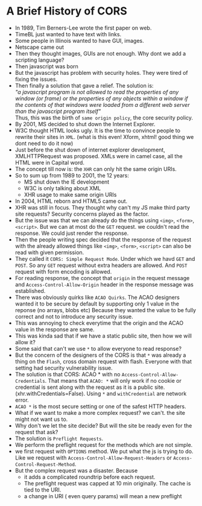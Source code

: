 # A Brief History of CORS

- In 1989, Tim Berners-Lee wrote the first paper on web.
- TimeBL just wanted to have text with links.
- Some people in Illinois wanted to have GUI, images.
- Netscape came out
- Then they thought images, GUIs are not enough. Why dont we add a scripting language?
- Then javascript was born
- But the javascript has problem with security holes. They were tired of fixing the issues. 
- Then finally a solution that gave a relief. The solution is:    
    *"a javascript program is not allowed to read the properties of any window (or frame) or the properties of any objects within a window if the contents of that windows were loaded from a different web server than the javascript program itself"*    
    Thus, this was the birth of `same origin policy`, the core security policy. 
- By 2001, MS decided to shut down the Internet Explorer. 
- W3C thought HTML looks ugly. It is the time to convince people to rewrite their sites in `XML`. (what is this even! Xform, xhtml! good thing we dont need to do it now)
- Just before the shut down of internet explorer development, XMLHTTPRequest was proposed. XMLs were in camel case, all the HTML were in Capital word.
- The concept till now is: the `XHR` can only hit the same origin URIs. 
- So to sum up from 1989 to 2001, the 12 years: 
  - MS shut down the IE development
  - W3C is only talking about XML
  - XHR usage to make same origin URIs
- In 2004, HTML reborn and HTML5 came out.
- XHR was still in focus. They thought why can't my JS make third party site requests? Security concerns played as the factor.
- But the issue was that we can already do the things using `<img>`, `<form>`, `<script>`. But we can at most do the `GET` request. we couldn't read the response. We could just render the response.  
- Then the people writing spec decided that the response of the request with the already allowed things like `<img>`, `<form>`, `<script>` can also be read with given permission.
- They called it `CORS: Simple Request Mode`. Under which we havd `GET` and `POST`. So any `GET` request without extra headers are allowed. And `POST` request with form encoding is allowed.
- For reading response, the concept that `origin` in the request message and `Access-Control-Allow-Origin` header in the response message was established. 
- There was obviously quirks like `ACAO Quirks`. The ACAO designers wanted it to be secure by default by supporting only 1 value in the reponse (no arrays, blobs etc) Because they wanted the value to be fully correct and not to introduce any security issue. 
- This was annoying to check everytime that the origin and the ACAO value in the response are same. 
- This was kinda sad that if we have a static public site, then how we will allow it? 
- Some said that can't we use `*` to allow everyone to read response? 
- But the concern of the designers of the CORS is that `*` was already a thing on the `Flash`, cross domain request with flash. Everyone with that setting had security vulnerability issue. 
- The solution is that CORS: ACAO * with no `Access-Control-Allow-Credentials`. That means that `ACAO: *` will only work if no cookie or credential is sent along with the request as it is a public site. (xhr.withCredentials=False). Using `*` and `withCredential` are network error.   
- `ACAO *` is the most secure setting or one of the safest HTTP headers.
- What if we want to make a more complex request? we can't. the site might not want us to.
- Why don't we let the site decide? But will the site be ready even for the request that ask? 
- The solution is `Preflight Requests`.
- We perform the preflight request for the methods which are not simple.  
- we first request with `OPTIONS` method. We put what the js is trying to do. Like we request with `Access-Control-Allow-Request-Headers` or `Access-Control-Request-Method`.
- But the complex request was a disaster. Because 
  - it adds a complicated roundtrip before each request.
  - The preflight request was capped at 10 min originally. The cache is tied to the URI.
  - a change in URI ( even query params) will mean a new preflight
